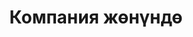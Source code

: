 ---
linkTitle: Биз жөнүндө
menu:
  mainmenu:
    name: Биз жөнүндө
    pageRef: /about
    weight: 2
type: about
sitemap:
  changefreq: monthly
  priority: 0.8
  disable: false
sections:
  - title: Компания жөнүндө
    listDescription:
      - description: «ЭКО - СЕПТИК» Кыргызстандагы ТОПОЛ-ЭКО расмий дилердик компаниясы
          болуп саналат. Ал бардык глобалдык, экологиялык талаптарга жана
          стандарттарга жооп берген заманбап автономдуу канализация системаларын
          жана жер төлөлөрдү жеткирип жана реконструкциялайт
      - description: Биз жеткирип жаткан продукциялар саркынды сууларды сактоого жана
          натыйжалуу тазалоого жана кайра иштетүүгө багытталган Россиянын эң
          акыркы илимий жетишкендиктеринин жана алдыңкы технологияларынын
          негизинде түзүлгөн.
      - description: Компаниянын ишмердүүлүгүнүн эң маанилүү аспектиси айлана-чөйрөгө
          терс таасирин азайтуу жана жаратылыш байлыктарын келечек муундар үчүн
          сактоо болуп саналат, ошондуктан биз Кыргызстандын рыногунда алдыңкы
          позицияны ээлеп , кардарларыбызды жогорку сапаттагы автономдуу
          канализациялык тазалоочу курулмалар, жертөлөлөр менен кубандырууну
          улантуудабыз!
      - description: Компаниянын ишмердүүлүгү ар дайым ар бир кардарга жеке мамиле,
          сапат, кесипкөйлүк жана жоопкерчилик сыяктуу баалуулуктарга
          негизделет.
title: Компания жөнүндө
description: ЭКО-СЕПТИК
---
